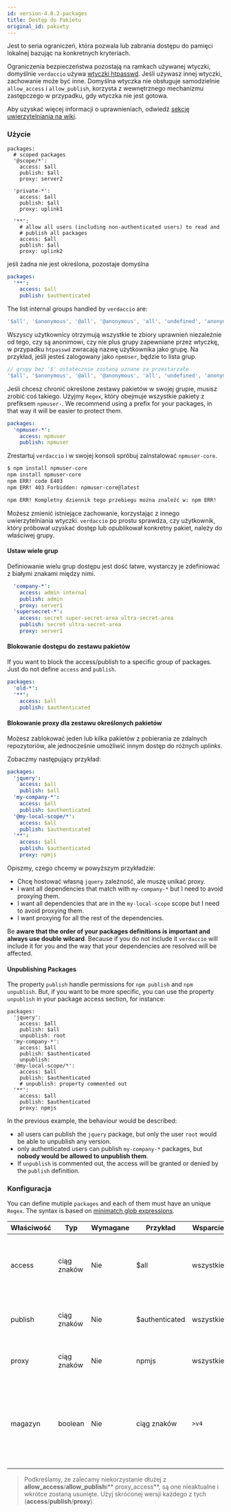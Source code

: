 ```yaml
---
id: version-4.0.2-packages
title: Dostęp do Pakietu
original_id: pakiety
---
```


Jest to seria ograniczeń, która pozwala lub zabrania dostępu do pamięci lokalnej bazując na konkretnych kryteriach.

Ograniczenia bezpieczeństwa pozostają na ramkach używanej wtyczki, domyślnie `verdaccio` używa [wtyczki htpasswd](https://github.com/verdaccio/verdaccio-htpasswd). Jeśli używasz innej wtyczki, zachowanie może być inne. Domyślna wtyczka nie obsługuje samodzielnie `allow_access` i `allow_publish`, korzysta z wewnętrznego mechanizmu zastępczego w przypadku, gdy wtyczka nie jest gotowa.

Aby uzyskać więcej informacji o uprawnieniach, odwiedź [sekcję uwierzytelniania na wiki](auth.md).

### Użycie

```yalm
packages:
  # scoped packages
  '@scope/*':
    access: $all
    publish: $all
    proxy: server2

  'private-*':
    access: $all
    publish: $all
    proxy: uplink1

  '**':
    # allow all users (including non-authenticated users) to read and
    # publish all packages
    access: $all
    publish: $all
    proxy: uplink2
```

jeśli żadna nie jest określona, pozostaje domyślna

```yaml
packages:
  '**':
    access: $all
    publish: $authenticated
```

The list internal groups handled by `verdaccio` are:

```js
'$all', '$anonymous', '@all', '@anonymous', 'all', 'undefined', 'anonymous'
```

Wszyscy użytkownicy otrzymują wszystkie te zbiory uprawnień niezależnie od tego, czy są anonimowi, czy nie plus grupy zapewniane przez wtyczkę, w przypadku `htpasswd` zwracają nazwę użytkownika jako grupę. Na przykład, jeśli jesteś zalogowany jako `npmUser`, będzie to lista grup.

```js
// grupy bez '$' ostatecznie zostaną uznane za przestarzałe
'$all', '$anonymous', '@all', '@anonymous', 'all', 'undefined', 'anonymous', 'npmUser'
```

Jeśli chcesz chronić określone zestawy pakietów w swojej grupie, musisz zrobić coś takiego. Użyjmy `Regex`, który obejmuje wszystkie pakiety z prefiksem `npmuser-`. We recommend using a prefix for your packages, in that way it will be easier to protect them.

```yaml
packages:
  'npmuser-*':
    access: npmuser
    publish: npmuser
```

Zrestartuj `verdaccio` i w swojej konsoli spróbuj zainstalować `npmuser-core`.

```bash
$ npm install npmuser-core
npm install npmuser-core
npm ERR! code E403
npm ERR! 403 Forbidden: npmuser-core@latest

npm ERR! Kompletny dziennik tego przebiegu można znaleźć w: npm ERR!     /Users/user/.npm/_logs/2017-07-02T12_20_14_834Z-debug.log
```

Możesz zmienić istniejące zachowanie, korzystając z innego uwierzytelniania wtyczki. `verdaccio` po prostu sprawdza, czy użytkownik, który próbował uzyskać dostęp lub opublikował konkretny pakiet, należy do właściwej grupy.

#### Ustaw wiele grup

Definiowanie wielu grup dostępu jest dość łatwe, wystarczy je zdefiniować z białymi znakami między nimi.

```yaml
  'company-*':
    access: admin internal
    publish: admin
    proxy: server1
  'supersecret-*':
    access: secret super-secret-area ultra-secret-area
    publish: secret ultra-secret-area
    proxy: server1
```

#### Blokowanie dostępu do zestawu pakietów

If you want to block the access/publish to a specific group of packages. Just do not define `access` and `publish`.

```yaml
packages:
  'old-*':
  '**':
    access: $all
    publish: $authenticated
```

#### Blokowanie proxy dla zestawu określonych pakietów

Możesz zablokować jeden lub kilka pakietów z pobierania ze zdalnych repozytoriów, ale jednocześnie umożliwić innym dostęp do różnych *uplinks*.

Zobaczmy następujący przykład:

```yaml
packages:
  'jquery':
    access: $all
    publish: $all
  'my-company-*':
    access: $all
    publish: $authenticated
  '@my-local-scope/*':
    access: $all
    publish: $authenticated
  '**':
    access: $all
    publish: $authenticated
    proxy: npmjs
```

Opiszmy, czego chcemy w powyższym przykładzie:

* Chcę hostować własną `jquery` zależność, ale muszę unikać proxy.
* I want all dependencies that match with `my-company-*` but I need to avoid proxying them.
* I want all dependencies that are in the `my-local-scope` scope but I need to avoid proxying them.
* I want proxying for all the rest of the dependencies.

Be **aware that the order of your packages definitions is important and always use double wilcard**. Because if you do not include it `verdaccio` will include it for you and the way that your dependencies are resolved will be affected.

#### Unpublishing Packages

The property `publish` handle permissions for `npm publish` and `npm unpublish`. But, if you want to be more specific, you can use the property `unpublish` in your package access section, for instance:

```yalm
packages:
  'jquery':
    access: $all
    publish: $all
    unpublish: root
  'my-company-*':
    access: $all
    publish: $authenticated
    unpublish: 
  '@my-local-scope/*':
    access: $all
    publish: $authenticated
    # unpublish: property commented out
  '**':
    access: $all
    publish: $authenticated
    proxy: npmjs
```

In the previous example, the behaviour would be described:

* all users can publish the `jquery` package, but only the user `root` would be able to unpublish any version.
* only authenticated users can publish `my-company-*` packages, but **nobody would be allowed to unpublish them**.
* If `unpublish` is commented out, the access will be granted or denied by the `publish` definition.

### Konfiguracja

You can define mutiple `packages` and each of them must have an unique `Regex`. The syntax is based on [minimatch glob expressions](https://github.com/isaacs/minimatch).

| Właściwość | Typ         | Wymagane | Przykład       | Wsparcie  | Opis                                                                      |
| ---------- | ----------- | -------- | -------------- | --------- | ------------------------------------------------------------------------- |
| access     | ciąg znaków | Nie      | $all           | wszystkie | define groups allowed to access the package                               |
| publish    | ciąg znaków | Nie      | $authenticated | wszystkie | define groups allowed to publish                                          |
| proxy      | ciąg znaków | Nie      | npmjs          | wszystkie | limit look ups for specific uplink                                        |
| magazyn    | boolean     | Nie      | ciąg znaków    | `>v4`  | it creates a subfolder whithin the storage folder for each package access |

> Podkreślamy, że zalecamy niekorzystanie dłużej z **allow_access**/**allow_publish**i** proxy_access**, są one nieaktualne i wkrótce zostaną usunięte. Użyj skróconej wersji każdego z tych (**access**/**publish**/**proxy**).